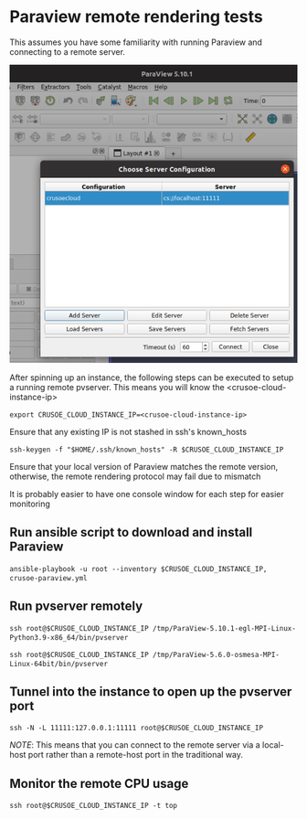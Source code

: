 # Paraview remote rendering tests

This assumes you have some familiarity with running Paraview and connecting to a remote server.

![Paraview Server Configuration](images/ParaviewServerConfiguration.png)

After spinning up an instance, the following steps can be executed to setup a running remote pvserver. This means you will know the \<crusoe-cloud-instance-ip\>

```
export CRUSOE_CLOUD_INSTANCE_IP=<crusoe-cloud-instance-ip>
```

Ensure that any existing IP is not stashed in ssh's known_hosts
```
ssh-keygen -f "$HOME/.ssh/known_hosts" -R $CRUSOE_CLOUD_INSTANCE_IP
```

Ensure that your local version of Paraview matches the remote version, otherwise, the remote rendering protocol may fail due to mismatch

It is probably easier to have one console window for each step for easier monitoring

## Run ansible script to download and install Paraview

```
ansible-playbook -u root --inventory $CRUSOE_CLOUD_INSTANCE_IP, crusoe-paraview.yml
```

## Run pvserver remotely
```
ssh root@$CRUSOE_CLOUD_INSTANCE_IP /tmp/ParaView-5.10.1-egl-MPI-Linux-Python3.9-x86_64/bin/pvserver
```
```
ssh root@$CRUSOE_CLOUD_INSTANCE_IP /tmp/ParaView-5.6.0-osmesa-MPI-Linux-64bit/bin/pvserver
```

## Tunnel into the instance to open up the pvserver port
```
ssh -N -L 11111:127.0.0.1:11111 root@$CRUSOE_CLOUD_INSTANCE_IP
```
*NOTE*: This means that you can connect to the remote server via a local-host port rather than a remote-host port in the traditional way.

## Monitor the remote CPU usage
```
ssh root@$CRUSOE_CLOUD_INSTANCE_IP -t top
```
